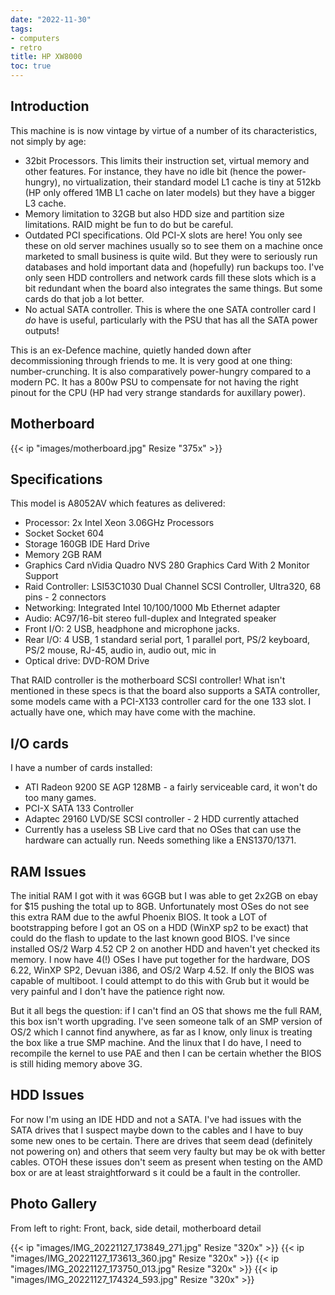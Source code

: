 ```yaml
---
date: "2022-11-30"
tags:
- computers
- retro
title: HP XW8000
toc: true
---
```


## Introduction

This machine is is now vintage by virtue of a number of its characteristics, not simply by age:

* 32bit Processors. This limits their instruction set, virtual memory and other features. For instance, they have no idle bit (hence the power-hungry), no virtualization, their standard model L1 cache is tiny at 512kb (HP only offered 1MB L1 cache on later models) but they have a bigger L3 cache.
* Memory limitation to 32GB but also HDD size and partition size limitations. RAID might be fun to do but be careful.
* Outdated PCI specifications. Old PCI-X slots are here! You only see these on old server machines usually so to see them on a machine once marketed to small business is quite wild. But they were to seriously run databases and hold important data and (hopefully) run backups too. I've only seen HDD controllers and network cards fill these slots which is a bit redundant when the board also integrates the same things. But some cards do that job a lot better.
* No actual SATA controller. This is where the one SATA controller card I *do* have is useful, particularly with the PSU that has all the SATA power outputs!

This is an ex-Defence machine, quietly handed down after decommissioning through friends to me. It is very good at one thing: number-crunching. It is also comparatively power-hungry compared to a modern PC. It has a 800w PSU to compensate for not having the right pinout for the CPU (HP had very strange standards for auxillary power). 

## Motherboard

{{< ip "images/motherboard.jpg" Resize "375x" >}}

## Specifications

This model is A8052AV which features as delivered:

* Processor: 	2x Intel Xeon 3.06GHz Processors 
* Socket 	Socket 604
* Storage 	160GB IDE Hard Drive
* Memory 	2GB RAM
* Graphics Card 	nVidia Quadro NVS 280 Graphics Card With 2 Monitor Support
* Raid Controller: 	LSI53C1030 Dual Channel SCSI Controller, Ultra320, 68 pins - 2 connectors
* Networking: 	Integrated Intel 10/100/1000 Mb Ethernet adapter
* Audio: 	AC97/16-bit stereo full-duplex and Integrated speaker
* Front I/O: 	2 USB, headphone and microphone jacks.
* Rear I/O: 	4 USB, 1 standard serial port, 1 parallel port, PS/2 keyboard, PS/2 mouse,
RJ-45, audio in, audio out, mic in
* Optical drive: 	DVD-ROM Drive

That RAID controller is the motherboard SCSI controller! What isn't mentioned in these specs is that the board also supports a SATA controller, some models came with a PCI-X133 controller card for the one 133 slot. I actually have one, which may have come with the machine.

##  I/O cards

I have a number of cards installed:

* ATI Radeon 9200 SE AGP 128MB - a fairly serviceable card, it won't do too many games.
* PCI-X SATA 133 Controller
* Adaptec 29160 LVD/SE SCSI controller - 2 HDD currently attached
* Currently has a useless SB Live card that no OSes that can use the hardware can actually run. Needs something like a ENS1370/1371.

## RAM Issues

The initial RAM I got with it was 6GGB but I was able to get 2x2GB on ebay for $15 pushing the total up to 8GB. Unfortunately most OSes do not see this extra RAM due to the awful Phoenix BIOS. It took a LOT of bootstrapping before I got an OS on a HDD (WinXP sp2 to be exact) that could do the flash to update to the last known good BIOS. I've since installed OS/2 Warp 4.52 CP 2 on another HDD and haven't yet checked its memory. I now have 4(!) OSes I have put together for the hardware, DOS 6.22, WinXP SP2, Devuan i386, and OS/2 Warp 4.52. If only the BIOS was capable of multiboot. I could attempt to do this with Grub but it would be very painful and I don't have the patience right now.

But it all begs the question: if I can't find an OS that shows me the full RAM, this box isn't worth upgrading. I've seen someone talk of an SMP version of OS/2 which I cannot find anywhere, as far as I know, only linux is treating the box like a true SMP machine. And the linux that I do have, I need to recompile the kernel to use PAE and then I can be certain whether the BIOS is still hiding memory above 3G.

## HDD Issues

For now I'm using an IDE HDD and not a SATA. I've had issues with the SATA drives that I suspect maybe down to the cables and I have to buy some new ones to be certain. There are drives that seem dead (definitely not powering on) and others that seem very faulty but may be ok with better cables. OTOH these issues don't seem as present when testing on the AMD box or are at least straightforward s it could be a fault in the controller. 


## Photo Gallery

From left to right: Front, back, side detail, motherboard detail

{{< ip "images/IMG_20221127_173849_271.jpg" Resize "320x" >}}
{{< ip "images/IMG_20221127_173613_360.jpg" Resize "320x" >}}
{{< ip "images/IMG_20221127_173750_013.jpg" Resize "320x" >}}
{{< ip "images/IMG_20221127_174324_593.jpg" Resize "320x" >}}

